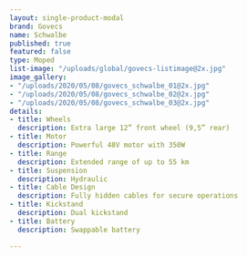 ```yaml
---
layout: single-product-modal
brand: Govecs
name: Schwalbe
published: true
featured: false
type: Moped
list-image: "/uploads/global/govecs-listimage@2x.jpg"
image_gallery:
- "/uploads/2020/05/08/govecs_schwalbe_01@2x.jpg"
- "/uploads/2020/05/08/govecs_schwalbe_02@2x.jpg"
- "/uploads/2020/05/08/govecs_schwalbe_03@2x.jpg"
details:
- title: Wheels
  description: Extra large 12” front wheel (9,5” rear)
- title: Motor
  description: Powerful 48V motor with 350W
- title: Range
  description: Extended range of up to 55 km
- title: Suspension
  description: Hydraulic
- title: Cable Design
  description: Fully hidden cables for secure operations
- title: Kickstand
  description: Dual kickstand
- title: Battery
  description: Swappable battery

---
```

